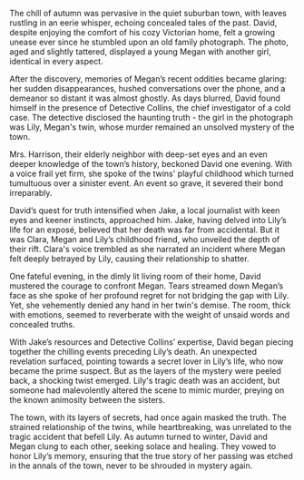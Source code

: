 The chill of autumn was pervasive in the quiet suburban town, with leaves rustling in an eerie whisper, echoing concealed tales of the past. David, despite enjoying the comfort of his cozy Victorian home, felt a growing unease ever since he stumbled upon an old family photograph. The photo, aged and slightly tattered, displayed a young Megan with another girl, identical in every aspect.

After the discovery, memories of Megan’s recent oddities became glaring: her sudden disappearances, hushed conversations over the phone, and a demeanor so distant it was almost ghostly. As days blurred, David found himself in the presence of Detective Collins, the chief investigator of a cold case. The detective disclosed the haunting truth - the girl in the photograph was Lily, Megan's twin, whose murder remained an unsolved mystery of the town.

Mrs. Harrison, their elderly neighbor with deep-set eyes and an even deeper knowledge of the town’s history, beckoned David one evening. With a voice frail yet firm, she spoke of the twins' playful childhood which turned tumultuous over a sinister event. An event so grave, it severed their bond irreparably.

David’s quest for truth intensified when Jake, a local journalist with keen eyes and keener instincts, approached him. Jake, having delved into Lily’s life for an exposé, believed that her death was far from accidental. But it was Clara, Megan and Lily’s childhood friend, who unveiled the depth of their rift. Clara's voice trembled as she narrated an incident where Megan felt deeply betrayed by Lily, causing their relationship to shatter.

One fateful evening, in the dimly lit living room of their home, David mustered the courage to confront Megan. Tears streamed down Megan’s face as she spoke of her profound regret for not bridging the gap with Lily. Yet, she vehemently denied any hand in her twin's demise. The room, thick with emotions, seemed to reverberate with the weight of unsaid words and concealed truths.

With Jake’s resources and Detective Collins’ expertise, David began piecing together the chilling events preceding Lily’s death. An unexpected revelation surfaced, pointing towards a secret lover in Lily’s life, who now became the prime suspect. But as the layers of the mystery were peeled back, a shocking twist emerged. Lily's tragic death was an accident, but someone had malevolently altered the scene to mimic murder, preying on the known animosity between the sisters.

The town, with its layers of secrets, had once again masked the truth. The strained relationship of the twins, while heartbreaking, was unrelated to the tragic accident that befell Lily. As autumn turned to winter, David and Megan clung to each other, seeking solace and healing. They vowed to honor Lily’s memory, ensuring that the true story of her passing was etched in the annals of the town, never to be shrouded in mystery again.